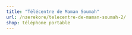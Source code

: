 ```yaml
---
title: "Télécentre de Maman Soumah"
url: /nzerekore/telecentre-de-maman-soumah-2/
shop: téléphone portable
---
```

